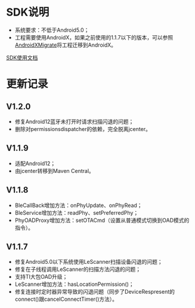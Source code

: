 # SDK说明

- 系统要求：不低于Android5.0；  
- 工程需要使用AndroidX，如果之前使用的1.1.7以下的版本，可以参照[AndroidXMigrate](https://github.com/shengrun-hub/AndroidXMigrate)将工程迁移到AndroidX。

[SDK使用文档](https://github.com/shengrun-hub/TTC_BLE_DEMO-Kotlin/blob/master/ttc_android_ble_doc.md)

# 更新记录

## V1.2.0  
- 修复Android12蓝牙未打开时请求扫描闪退的问题；  
- 删除对permissionsdispatcher的依赖，完全脱离jcenter。  

## V1.1.9  
- 适配Android12；  
- 由jcenter转移到Maven Central。  
  
## V1.1.8  
- BleCallBack增加方法：onPhyUpdate、onPhyRead；  
- BleService增加方法：readPhy、setPreferredPhy；  
- PhyOADProxy增加方法：setOTACmd（设置从普通模式切换到OAD模式的指令）。  
  
## V1.1.7  
- 修复Android5.0以下系统使用LeScanner扫描设备闪退的问题；  
- 修复在子线程调用LeScanner的扫描方法闪退的问题；  
- 支持TI大包OAD升级；  
- LeScanner增加方法：hasLocationPermission()；  
- 修复连接时定时器异常导致的闪退问题（同步了DeviceRespresent的connect()跟cancelConnectTimer()方法）。  

